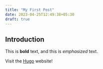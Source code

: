 ```yaml
---
title: "My First Post"
date: 2023-04-25T12:49:38+05:30
draft: true
---
```


## Introduction

This is **bold** text, and this is *emphasized* text.

Visit the [Hugo](https://gohugo.io) website!

